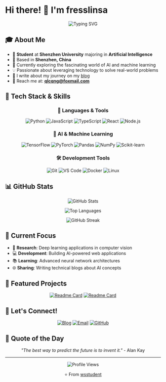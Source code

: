 # Hi there! 👋 I'm fresslinsa

<div align="center">
  
  ![Typing SVG](https://readme-typing-svg.herokuapp.com?font=Fira+Code&size=22&duration=3000&pause=1000&color=2F81F7&center=true&vCenter=true&width=435&lines=AI+Student+%26+Developer;Welcome+to+my+GitHub!;Always+learning+something+new)
  
</div>

## 🎓 About Me

- 🏫 **Student** at **Shenzhen University** majoring in **Artificial Intelligence**
- 📍 Based in **Shenzhen, China**
- 🌱 Currently exploring the fascinating world of AI and machine learning
- 💡 Passionate about leveraging technology to solve real-world problems
- 📝 I write about my journey on my [blog](https://blog-riws.vercel.app/)
- 📧 Reach me at: **qlcqng@foxmail.com**

## 🚀 Tech Stack & Skills

<div align="center">

### 🔧 Languages & Tools
![Python](https://img.shields.io/badge/Python-3776AB?style=for-the-badge&logo=python&logoColor=white)
![JavaScript](https://img.shields.io/badge/JavaScript-F7DF1E?style=for-the-badge&logo=javascript&logoColor=black)
![TypeScript](https://img.shields.io/badge/TypeScript-007ACC?style=for-the-badge&logo=typescript&logoColor=white)
![React](https://img.shields.io/badge/React-20232A?style=for-the-badge&logo=react&logoColor=61DAFB)
![Node.js](https://img.shields.io/badge/Node.js-43853D?style=for-the-badge&logo=node.js&logoColor=white)

### 🤖 AI & Machine Learning
![TensorFlow](https://img.shields.io/badge/TensorFlow-FF6F00?style=for-the-badge&logo=tensorflow&logoColor=white)
![PyTorch](https://img.shields.io/badge/PyTorch-EE4C2C?style=for-the-badge&logo=pytorch&logoColor=white)
![Pandas](https://img.shields.io/badge/Pandas-150458?style=for-the-badge&logo=pandas&logoColor=white)
![NumPy](https://img.shields.io/badge/NumPy-013243?style=for-the-badge&logo=numpy&logoColor=white)
![Scikit-learn](https://img.shields.io/badge/Scikit--learn-F7931E?style=for-the-badge&logo=scikit-learn&logoColor=white)

### 🛠 Development Tools
![Git](https://img.shields.io/badge/Git-F05032?style=for-the-badge&logo=git&logoColor=white)
![VS Code](https://img.shields.io/badge/VS_Code-0078D4?style=for-the-badge&logo=visual%20studio%20code&logoColor=white)
![Docker](https://img.shields.io/badge/Docker-2496ED?style=for-the-badge&logo=docker&logoColor=white)
![Linux](https://img.shields.io/badge/Linux-FCC624?style=for-the-badge&logo=linux&logoColor=black)

</div>

## 📊 GitHub Stats

<div align="center">
  
  ![GitHub Stats](https://github-readme-stats.vercel.app/api?username=wsstudent&show_icons=true&theme=radical&hide_border=true&count_private=true)
  
  ![Top Languages](https://github-readme-stats.vercel.app/api/top-langs/?username=wsstudent&layout=compact&theme=radical&hide_border=true)
  
  ![GitHub Streak](https://github-readme-streak-stats.herokuapp.com/?user=wsstudent&theme=radical&hide_border=true)

</div>

## 🎯 Current Focus

- 🔬 **Research**: Deep learning applications in computer vision
- 💻 **Development**: Building AI-powered web applications
- 📚 **Learning**: Advanced neural network architectures
- 🌐 **Sharing**: Writing technical blogs about AI concepts

## 🌟 Featured Projects

<div align="center">

[![Readme Card](https://github-readme-stats.vercel.app/api/pin/?username=wsstudent&repo=your-ai-project&theme=radical&hide_border=true)](https://github.com/wsstudent/your-ai-project)
[![Readme Card](https://github-readme-stats.vercel.app/api/pin/?username=wsstudent&repo=your-web-project&theme=radical&hide_border=true)](https://github.com/wsstudent/your-web-project)

</div>

## 🤝 Let's Connect!

<div align="center">

[![Blog](https://img.shields.io/badge/Blog-FF5722?style=for-the-badge&logo=blogger&logoColor=white)](https://blog-riws.vercel.app/)
[![Email](https://img.shields.io/badge/Email-D14836?style=for-the-badge&logo=gmail&logoColor=white)](mailto:qlcqng@foxmail.com)
[![GitHub](https://img.shields.io/badge/GitHub-100000?style=for-the-badge&logo=github&logoColor=white)](https://github.com/wsstudent)

</div>

## 💭 Quote of the Day

<div align="center">
  
  *"The best way to predict the future is to invent it."* - Alan Kay
  
</div>

---

<div align="center">
  
  ![Profile Views](https://komarev.com/ghpvc/?username=wsstudent&color=blueviolet&style=flat-square&label=Profile+Views)
  
  ⭐️ From [wsstudent](https://github.com/wsstudent)
  
</div>
